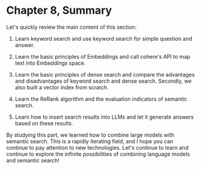 # Chapter 8, Summary

Let's quickly review the main content of this section:

1. Learn keyword search and use keyword search for simple question and answer.

2. Learn the basic principles of Embeddings and call cohere's API to map text into Embeddings space.

3. Learn the basic principles of dense search and compare the advantages and disadvantages of keyword search and dense search. Secondly, we also built a vector index from scratch.

4. Learn the ReRank algorithm and the evaluation indicators of semantic search.

5. Learn how to insert search results into LLMs and let it generate answers based on these results.

By studying this part, we learned how to combine large models with semantic search. This is a rapidly iterating field, and I hope you can continue to pay attention to new technologies. Let's continue to learn and continue to explore the infinite possibilities of combining language models and semantic search!